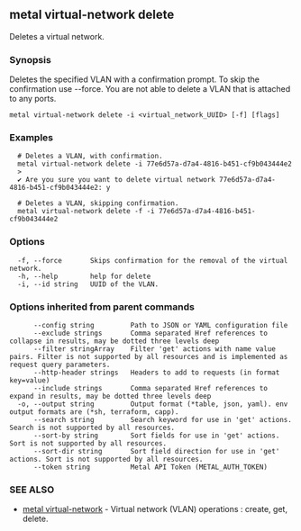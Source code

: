 ## metal virtual-network delete

Deletes a virtual network.

### Synopsis

Deletes the specified VLAN with a confirmation prompt. To skip the confirmation use --force. You are not able to delete a VLAN that is attached to any ports.

```
metal virtual-network delete -i <virtual_network_UUID> [-f] [flags]
```

### Examples

```
  # Deletes a VLAN, with confirmation.
  metal virtual-network delete -i 77e6d57a-d7a4-4816-b451-cf9b043444e2
  >
  ✔ Are you sure you want to delete virtual network 77e6d57a-d7a4-4816-b451-cf9b043444e2: y
		
  # Deletes a VLAN, skipping confirmation.
  metal virtual-network delete -f -i 77e6d57a-d7a4-4816-b451-cf9b043444e2
```

### Options

```
  -f, --force       Skips confirmation for the removal of the virtual network.
  -h, --help        help for delete
  -i, --id string   UUID of the VLAN.
```

### Options inherited from parent commands

```
      --config string         Path to JSON or YAML configuration file
      --exclude strings       Comma separated Href references to collapse in results, may be dotted three levels deep
      --filter stringArray    Filter 'get' actions with name value pairs. Filter is not supported by all resources and is implemented as request query parameters.
      --http-header strings   Headers to add to requests (in format key=value)
      --include strings       Comma separated Href references to expand in results, may be dotted three levels deep
  -o, --output string         Output format (*table, json, yaml). env output formats are (*sh, terraform, capp).
      --search string         Search keyword for use in 'get' actions. Search is not supported by all resources.
      --sort-by string        Sort fields for use in 'get' actions. Sort is not supported by all resources.
      --sort-dir string       Sort field direction for use in 'get' actions. Sort is not supported by all resources.
      --token string          Metal API Token (METAL_AUTH_TOKEN)
```

### SEE ALSO

* [metal virtual-network](metal_virtual-network.md)	 - Virtual network (VLAN) operations : create, get, delete.

